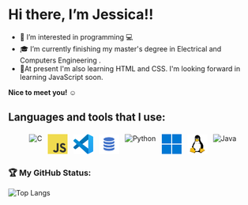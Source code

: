 # **Hi there, I’m Jessica!!**

- 👀 I’m interested in programming :computer: 
- :mortar_board: I’m currently finishing my master's degree in Electrical and Computers Engineering  .
- 🌱At present I'm also learning HTML and CSS. I'm looking forward in learning JavaScript soon.


 **Nice to meet you!** :relaxed:
 
 

 ## **Languages and tools that I use:**

<p align="center">
<img src="https://camo.githubusercontent.com/d3906162b383f428da6952e9da7cf1467cd4ffda1d90283c83b559272ec977dc/68747470733a2f2f63646e2e69636f6e73636f75742e636f6d2f69636f6e2f667265652f706e672d3531322f632d70726f6772616d6d696e672d3536393536342e706e67" alt="C" height="40" style="vertical-align:top; margin:4px">
<img src="https://raw.githubusercontent.com/github/explore/80688e429a7d4ef2fca1e82350fe8e3517d3494d/topics/javascript/javascript.png" alt="Javascript" height="40" style="vertical-align:top; margin:4px">
<img src="https://raw.githubusercontent.com/github/explore/80688e429a7d4ef2fca1e82350fe8e3517d3494d/topics/visual-studio-code/visual-studio-code.png" alt="VS Code" height="40" style="vertical-align:top; margin:4px">
<img src ="https://raw.githubusercontent.com/github/explore/80688e429a7d4ef2fca1e82350fe8e3517d3494d/topics/sql/sql.png" alt="SQL" height="40" style="vertical-align:top; margin:4px">
<img src = "https://camo.githubusercontent.com/c0379fa3fb11a956f53f3d2b7b186196ec88822730c87cd5ecbf1f354f473c43/68747470733a2f2f77372e706e6777696e672e636f6d2f706e67732f3236362f3536302f706e672d7472616e73706172656e742d707974686f6e2d636f6d70757465722d69636f6e732d70726f6772616d6d65722d6a6176617363726970742d70726f6772616d6d696e672d6c616e67756167652d707974686f6e2d6c6f676f2d616e676c652d746578742d6c6f676f2e706e67" alt="Python" height="40" style="vertical-align:top; margin:4px">
<img src = "https://raw.githubusercontent.com/github/explore/80688e429a7d4ef2fca1e82350fe8e3517d3494d/topics/windows/windows.png" alt="Windows" height="40" style="vertical-align:top; margin:4px">
<img src = "https://raw.githubusercontent.com/github/explore/80688e429a7d4ef2fca1e82350fe8e3517d3494d/topics/linux/linux.png" alt="Linux" height="40" style="vertical-align:top; margin:4px">
<img src= "https://www.infoescola.com/wp-content/uploads/2011/03/java.jpg" alt="Java" height="40" style="vertical-align:top; margin:4px">

</p>

 ### :trophy: **My GitHub Status:**
 
 ![Top Langs](https://github-readme-stats.vercel.app/api/top-langs/?username=Jessica00Oliveira&theme=tokyonight)
